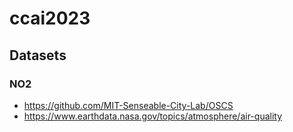 # ccai2023

## Datasets

### NO2

- https://github.com/MIT-Senseable-City-Lab/OSCS
- https://www.earthdata.nasa.gov/topics/atmosphere/air-quality
